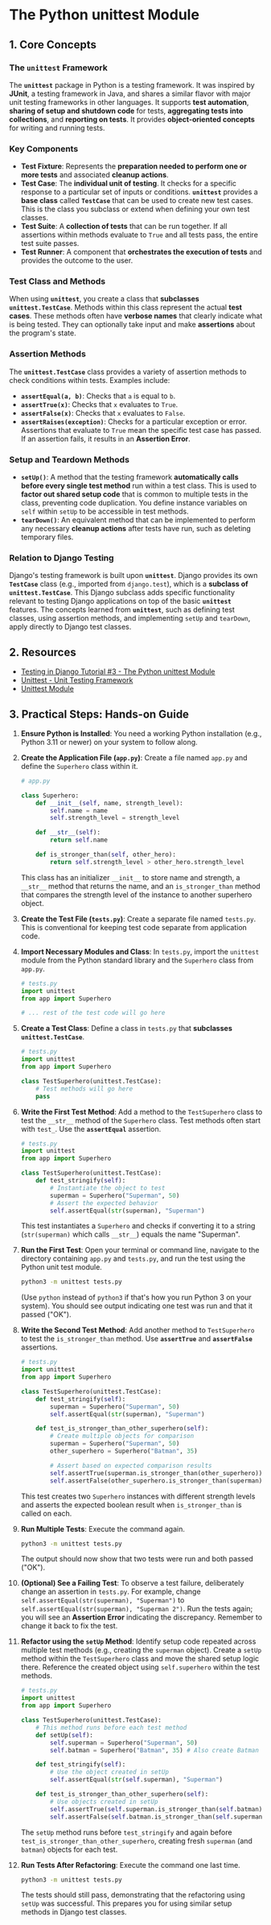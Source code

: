 # The Python unittest Module

## 1. Core Concepts

### The `unittest` Framework

The **`unittest`** package in Python is a testing framework. It was inspired by **JUnit**, a testing framework in Java, and shares a similar flavor with major unit testing frameworks in other languages. It supports **test automation**, **sharing of setup and shutdown code** for tests, **aggregating tests into collections**, and **reporting on tests**. It provides **object-oriented concepts** for writing and running tests.

### Key Components

- **Test Fixture**: Represents the **preparation needed to perform one or more tests** and associated **cleanup actions**.
- **Test Case**: The **individual unit of testing**. It checks for a specific response to a particular set of inputs or conditions. **`unittest`** provides a **base class** called **`TestCase`** that can be used to create new test cases. This is the class you subclass or extend when defining your own test classes.
- **Test Suite**: A **collection of tests** that can be run together. If all assertions within methods evaluate to `True` and all tests pass, the entire test suite passes.
- **Test Runner**: A component that **orchestrates the execution of tests** and provides the outcome to the user.

### Test Class and Methods

When using **`unittest`**, you create a class that **subclasses `unittest.TestCase`**. Methods within this class represent the actual **test cases**. These methods often have **verbose names** that clearly indicate what is being tested. They can optionally take input and make **assertions** about the program's state.

### Assertion Methods

The **`unittest.TestCase`** class provides a variety of assertion methods to check conditions within tests. Examples include:

- **`assertEqual(a, b)`**: Checks that `a` is equal to `b`.
- **`assertTrue(x)`**: Checks that `x` evaluates to `True`.
- **`assertFalse(x)`**: Checks that `x` evaluates to `False`.
- **`assertRaises(exception)`**: Checks for a particular exception or error.
  Assertions that evaluate to `True` mean the specific test case has passed. If an assertion fails, it results in an **Assertion Error**.

### Setup and Teardown Methods

- **`setUp()`**: A method that the testing framework **automatically calls before every single test method** run within a test class. This is used to **factor out shared setup code** that is common to multiple tests in the class, preventing code duplication. You define instance variables on `self` within `setUp` to be accessible in test methods.
- **`tearDown()`**: An equivalent method that can be implemented to perform any necessary **cleanup actions** after tests have run, such as deleting temporary files.

### Relation to Django Testing

Django's testing framework is built upon **`unittest`**. Django provides its own **`TestCase`** class (e.g., imported from `django.test`), which is a **subclass of `unittest.TestCase`**. This Django subclass adds specific functionality relevant to testing Django applications on top of the basic **`unittest`** features. The concepts learned from **`unittest`**, such as defining test classes, using assertion methods, and implementing `setUp` and `tearDown`, apply directly to Django test classes.

## 2. Resources

- [Testing in Django Tutorial #3 - The Python unittest Module](https://youtu.be/Ob25drPBgu0?si=-5MQTcXMDwO1hBEa)
- [Unittest - Unit Testing Framework](https://docs.python.org/3/library/unittest.html)
- [Unittest Module](../unittest-module/)

## 3. Practical Steps: Hands-on Guide

1.  **Ensure Python is Installed**: You need a working Python installation (e.g., Python 3.11 or newer) on your system to follow along.

2.  **Create the Application File (`app.py`)**: Create a file named `app.py` and define the `Superhero` class within it.

    ```python
    # app.py

    class Superhero:
        def __init__(self, name, strength_level):
            self.name = name
            self.strength_level = strength_level

        def __str__(self):
            return self.name

        def is_stronger_than(self, other_hero):
            return self.strength_level > other_hero.strength_level
    ```

    This class has an initializer `__init__` to store name and strength, a `__str__` method that returns the name, and an `is_stronger_than` method that compares the strength level of the instance to another superhero object.

3.  **Create the Test File (`tests.py`)**: Create a separate file named `tests.py`. This is conventional for keeping test code separate from application code.

4.  **Import Necessary Modules and Class**: In `tests.py`, import the `unittest` module from the Python standard library and the `Superhero` class from `app.py`.

    ```python
    # tests.py
    import unittest
    from app import Superhero

    # ... rest of the test code will go here
    ```

5.  **Create a Test Class**: Define a class in `tests.py` that **subclasses `unittest.TestCase`**.

    ```python
    # tests.py
    import unittest
    from app import Superhero

    class TestSuperhero(unittest.TestCase):
        # Test methods will go here
        pass
    ```

6.  **Write the First Test Method**: Add a method to the `TestSuperhero` class to test the `__str__` method of the `Superhero` class. Test methods often start with `test_`. Use the **`assertEqual`** assertion.

    ```python
    # tests.py
    import unittest
    from app import Superhero

    class TestSuperhero(unittest.TestCase):
        def test_stringify(self):
            # Instantiate the object to test
            superman = Superhero("Superman", 50)
            # Assert the expected behavior
            self.assertEqual(str(superman), "Superman")
    ```

    This test instantiates a `Superhero` and checks if converting it to a string (`str(superman)` which calls `__str__`) equals the name "Superman".

7.  **Run the First Test**: Open your terminal or command line, navigate to the directory containing `app.py` and `tests.py`, and run the test using the Python unit test module.

    ```bash
    python3 -m unittest tests.py
    ```

    (Use `python` instead of `python3` if that's how you run Python 3 on your system). You should see output indicating one test was run and that it passed ("OK").

8.  **Write the Second Test Method**: Add another method to `TestSuperhero` to test the `is_stronger_than` method. Use **`assertTrue`** and **`assertFalse`** assertions.

    ```python
    # tests.py
    import unittest
    from app import Superhero

    class TestSuperhero(unittest.TestCase):
        def test_stringify(self):
            superman = Superhero("Superman", 50)
            self.assertEqual(str(superman), "Superman")

        def test_is_stronger_than_other_superhero(self):
            # Create multiple objects for comparison
            superman = Superhero("Superman", 50)
            other_superhero = Superhero("Batman", 35)

            # Assert based on expected comparison results
            self.assertTrue(superman.is_stronger_than(other_superhero))
            self.assertFalse(other_superhero.is_stronger_than(superman))
    ```

    This test creates two `Superhero` instances with different strength levels and asserts the expected boolean result when `is_stronger_than` is called on each.

9.  **Run Multiple Tests**: Execute the command again.

    ```bash
    python3 -m unittest tests.py
    ```

    The output should now show that two tests were run and both passed ("OK").

10. **(Optional) See a Failing Test**: To observe a test failure, deliberately change an assertion in `tests.py`. For example, change `self.assertEqual(str(superman), "Superman")` to `self.assertEqual(str(superman), "Superman 2")`. Run the tests again; you will see an **Assertion Error** indicating the discrepancy. Remember to change it back to fix the test.

11. **Refactor using the `setUp` Method**: Identify setup code repeated across multiple test methods (e.g., creating the `superman` object). Create a `setUp` method within the `TestSuperhero` class and move the shared setup logic there. Reference the created object using `self.superhero` within the test methods.

    ```python
    # tests.py
    import unittest
    from app import Superhero

    class TestSuperhero(unittest.TestCase):
        # This method runs before each test method
        def setUp(self):
            self.superman = Superhero("Superman", 50)
            self.batman = Superhero("Batman", 35) # Also create Batman here if used in multiple tests

        def test_stringify(self):
            # Use the object created in setUp
            self.assertEqual(str(self.superman), "Superman")

        def test_is_stronger_than_other_superhero(self):
            # Use objects created in setUp
            self.assertTrue(self.superman.is_stronger_than(self.batman))
            self.assertFalse(self.batman.is_stronger_than(self.superman))
    ```

    The `setUp` method runs before `test_stringify` and again before `test_is_stronger_than_other_superhero`, creating fresh `superman` (and `batman`) objects for each test.

12. **Run Tests After Refactoring**: Execute the command one last time.

    ```bash
    python3 -m unittest tests.py
    ```

    The tests should still pass, demonstrating that the refactoring using `setUp` was successful. This prepares you for using similar setup methods in Django test classes.
